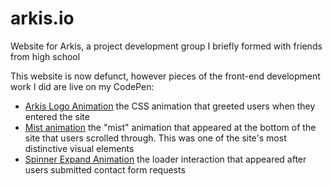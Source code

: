 # arkis.io
Website for Arkis, a project development group I briefly formed with friends from high school

This website is now defunct, however pieces of the front-end development work I did are live on my CodePen:

- [Arkis Logo Animation](https://codepen.io/controversial/full/ZxQYwJ) the CSS animation that greeted users when they entered the site
- [Mist animation](https://codepen.io/controversial/full/QmGRpP) the "mist" animation that appeared at the bottom of the site that users scrolled through. This was one of the site's most distinctive visual elements
- [Spinner Expand Animation](https://codepen.io/controversial/full/jzBLrm) the loader interaction that appeared after users submitted contact form requests
